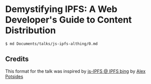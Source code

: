 # Demystifying IPFS: A Web Developer's Guide to Content Distribution


```console
$ md Documents/talks/js-ipfs-althing/0.md
```


## Credits

This format for the talk was inspired by [js-IPFS @ IPFS þing](https://github.com/achingbrain/ipfs-althing-talk/) by [Alex Potsides](https://github.com/achingbrain)
